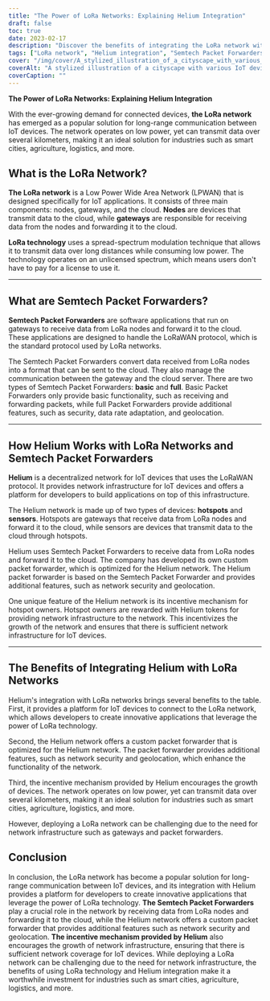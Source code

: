 ```yaml
---
title: "The Power of LoRa Networks: Explaining Helium Integration"
draft: false
toc: true
date: 2023-02-17
description: "Discover the benefits of integrating the LoRa network with Helium for IoT devices and industries such as smart cities, agriculture, and logistics."
tags: ["LoRa network", "Helium integration", "Semtech Packet Forwarders", "IoT applications", "LPWAN", "spread-spectrum modulation", "gateways", "cloud", "LoRaWAN protocol", "network infrastructure", "hotspots", "sensors", "network security", "geolocation", "incentive mechanism", "smart cities", "agriculture", "logistics", "IoT development", "long-range communication"]
cover: "/img/cover/A_stylized_illustration_of_a_cityscape_with_various_IoT_dev.png"
coverAlt: "A stylized illustration of a cityscape with various IoT devices connected to a network represented as a web of light, with the Helium logo prominently displayed."
coverCaption: ""
---
```

**The Power of LoRa Networks: Explaining Helium Integration**

With the ever-growing demand for connected devices, **the LoRa network** has emerged as a popular solution for long-range communication between IoT devices. The network operates on low power, yet can transmit data over several kilometers, making it an ideal solution for industries such as smart cities, agriculture, logistics, and more.

## What is the LoRa Network?

**The LoRa network** is a Low Power Wide Area Network (LPWAN) that is designed specifically for IoT applications. It consists of three main components: nodes, gateways, and the cloud. **Nodes** are devices that transmit data to the cloud, while **gateways** are responsible for receiving data from the nodes and forwarding it to the cloud.

**LoRa technology** uses a spread-spectrum modulation technique that allows it to transmit data over long distances while consuming low power. The technology operates on an unlicensed spectrum, which means users don't have to pay for a license to use it.

______

## What are Semtech Packet Forwarders?

**Semtech Packet Forwarders** are software applications that run on gateways to receive data from LoRa nodes and forward it to the cloud. These applications are designed to handle the LoRaWAN protocol, which is the standard protocol used by LoRa networks.

The Semtech Packet Forwarders convert data received from LoRa nodes into a format that can be sent to the cloud. They also manage the communication between the gateway and the cloud server. There are two types of Semtech Packet Forwarders: **basic** and **full**. Basic Packet Forwarders only provide basic functionality, such as receiving and forwarding packets, while full Packet Forwarders provide additional features, such as security, data rate adaptation, and geolocation.

______

## How Helium Works with LoRa Networks and Semtech Packet Forwarders

**Helium** is a decentralized network for IoT devices that uses the LoRaWAN protocol. It provides network infrastructure for IoT devices and offers a platform for developers to build applications on top of this infrastructure.

The Helium network is made up of two types of devices: **hotspots** and **sensors**. Hotspots are gateways that receive data from LoRa nodes and forward it to the cloud, while sensors are devices that transmit data to the cloud through hotspots.

Helium uses Semtech Packet Forwarders to receive data from LoRa nodes and forward it to the cloud. The company has developed its own custom packet forwarder, which is optimized for the Helium network. The Helium packet forwarder is based on the Semtech Packet Forwarder and provides additional features, such as network security and geolocation.

One unique feature of the Helium network is its incentive mechanism for hotspot owners. Hotspot owners are rewarded with Helium tokens for providing network infrastructure to the network. This incentivizes the growth of the network and ensures that there is sufficient network infrastructure for IoT devices.

______

## The Benefits of Integrating Helium with LoRa Networks

Helium's integration with LoRa networks brings several benefits to the table. First, it provides a platform for IoT devices to connect to the LoRa network, which allows developers to create innovative applications that leverage the power of LoRa technology.

Second, the Helium network offers a custom packet forwarder that is optimized for the Helium network. The packet forwarder provides additional features, such as network security and geolocation, which enhance the functionality of the network.

Third, the incentive mechanism provided by Helium encourages the growth of devices. The network operates on low power, yet can transmit data over several kilometers, making it an ideal solution for industries such as smart cities, agriculture, logistics, and more.

However, deploying a LoRa network can be challenging due to the need for network infrastructure such as gateways and packet forwarders.

## Conclusion
In conclusion, the LoRa network has become a popular solution for long-range communication between IoT devices, and its integration with Helium provides a platform for developers to create innovative applications that leverage the power of LoRa technology. **The Semtech Packet Forwarders** play a crucial role in the network by receiving data from LoRa nodes and forwarding it to the cloud, while the Helium network offers a custom packet forwarder that provides additional features such as network security and geolocation. **The incentive mechanism provided by Helium** also encourages the growth of network infrastructure, ensuring that there is sufficient network coverage for IoT devices. While deploying a LoRa network can be challenging due to the need for network infrastructure, the benefits of using LoRa technology and Helium integration make it a worthwhile investment for industries such as smart cities, agriculture, logistics, and more.

